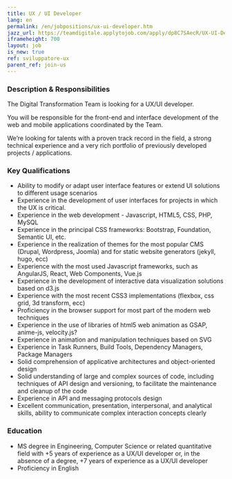 ```yaml
---
title: UX / UI Developer
lang: en
permalink: /en/jobpositions/ux-ui-developer.htm
jazz_url: https://teamdigitale.applytojob.com/apply/dp8C7SAecR/UX-UI-Developer
iframeheight: 700
layout: job
is_new: true
ref: sviluppatore-ux
parent_ref: join-us
---
```


### Description & Responsibilities
The Digital Transformation Team is looking for a UX/UI developer.

You will be responsible for the front-end and interface development of the web and mobile applications coordinated by the Team. 

We’re looking for talents with a proven track record in the field, a strong technical experience and a very rich portfolio of previously developed projects / applications.


### Key Qualifications
- Ability to modify or adapt user interface features or extend UI solutions to different usage scenarios 
- Experience in the development of user interfaces for projects in which the UX is critical.
- Experience in the web development - Javascript, HTML5, CSS, PHP, MySQL
- Experience in the principal CSS frameworks: Bootstrap, Foundation, Semantic UI, etc.
- Experience in the realization of themes for the most popular CMS (Drupal, Wordpress, Joomla) and for static website generators (jekyll, hugo, ecc)
- Experience with the most used Javascript  frameworks, such as AngularJS, React, Web Components, Vue.js
- Experience in the development of interactive data visualization solutions based on d3.js
- Experience with the most recent CSS3 implementations (flexbox, css grid, 3d transform, ecc)
- Proficiency in the browser support for most part of the modern web techniques
- Experience in the use of libraries of html5 web animation as GSAP, anime-js, velocity.js?
- Experience in animation and manipulation techniques based on SVG
- Experience in Task Runners, Build Tools, Dependency Managers, Package Managers
- Solid comprehension of applicative architectures and object-oriented design 
- Solid understanding of large and complex sources of code, including techniques of API design and versioning, to facilitate the maintenance and cleanup of the code 
- Experience in API and messaging protocols design 
- Excellent communication, presentation, interpersonal, and analytical skills, ability to communicate complex interaction concepts clearly 


### Education
- MS degree in Engineering, Computer Science or related quantitative field with +5 years of experience as a UX/UI developer or, in the absence of a degree, +7 years of experience as a UX/UI developer
- Proficiency in English

